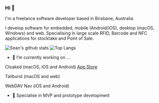 ### Hi  👋

I'm a freelance software developer based in Brisbane, Australia.

I develop software for embedded, mobile (Android/iOS), desktop (macOS, Windows) and web.
Specialising in large scale RFID, Barcode and NFC applications for stocktake and Point of Sale. 


![Sean's github stats](https://github-readme-stats.vercel.app/api?username=ashtons&count_private=true)
![Top Langs](https://github-readme-stats.vercel.app/api/top-langs/?username=ashtons&layout=compact)
- 🔭 I’m currently working on ...
 
Cloaked (macOS, iOS and Android) [App Store](https://apps.apple.com/us/app/id1598229364)

Tailburst (macOS and web)

WebDAV Nav (iOS and Android)

- 🌱 Specialise in MVP and prototype development
